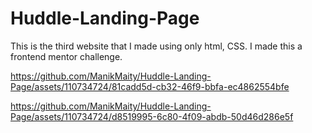 # Huddle-Landing-Page
This is the third website that I made using only html, CSS. I made this a frontend mentor challenge.


https://github.com/ManikMaity/Huddle-Landing-Page/assets/110734724/81cadd5d-cb32-46f9-bbfa-ec4862554bfe



https://github.com/ManikMaity/Huddle-Landing-Page/assets/110734724/d8519995-6c80-4f09-abdb-50d46d286e5f

